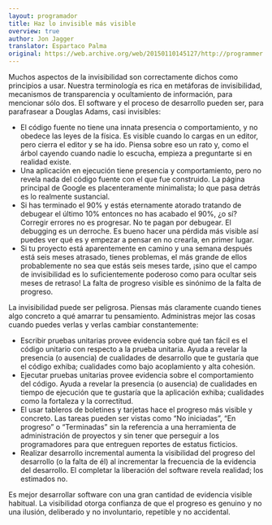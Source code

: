 ```yaml
---
layout: programador
title: Haz lo invisible más visible
overview: true
author: Jon Jagger
translator: Espartaco Palma
original: https://web.archive.org/web/20150110145127/http://programmer.97things.oreilly.com/wiki/index.php/Make_the_Invisible_More_Visible
---
```


Muchos aspectos de la invisibilidad son correctamente dichos como
principios a usar. Nuestra terminología es rica en metáforas de
invisibilidad, mecanismos de transparencia y ocultamiento de
información, para mencionar sólo dos. El software y el proceso de
desarrollo pueden ser, para parafrasear a Douglas Adams, casi
invisibles:

* El código fuente no tiene una innata presencia o comportamiento, y no
obedece las leyes de la física. Es visible cuando lo cargas en un
editor, pero cierra el editor y se ha ido. Piensa sobre eso un rato y,
como el árbol cayendo cuando nadie lo escucha, empieza a preguntarte si
en realidad existe.
* Una aplicación en ejecución tiene presencia y comportamiento, pero no
revela nada del código fuente con el que fue construido. La página
principal de Google es placenteramente minimalista; lo que pasa detrás
es lo realmente sustancial.
* Si has terminado el 90% y estás eternamente atorado tratando de debugear
el último 10% entonces no has acabado el 90%, ¿o sí? Corregir errores no
es progresar. No te pagan por debugear. El debugging es un derroche. Es
bueno hacer una pérdida más visible así puedes ver qué es y empezar a
pensar en no crearla, en primer lugar.
* Si tu proyecto está aparentemente en camino y una semana después está
seis meses atrasado, tienes problemas, el más grande de ellos
probablemente no sea que estás seis meses tarde, ¡sino que el campo de
invisibilidad es lo suficientemente poderoso como para ocultar seis
meses de retraso! La falta de progreso visible es sinónimo de la falta
de progreso.

La invisibilidad puede ser peligrosa. Piensas más claramente cuando
tienes algo concreto a qué amarrar tu pensamiento. Administras mejor las
cosas cuando puedes verlas y verlas cambiar constantemente:

* Escribir pruebas unitarias provee evidencia sobre qué tan fácil es el
código unitario con respecto a la prueba unitaria. Ayuda a revelar la
presencia (o ausencia) de cualidades de desarrollo que te gustaría que
el código exhiba; cualidades como bajo acoplamiento y alta cohesión.
* Ejecutar pruebas unitarias provee evidencia sobre el comportamiento
del código. Ayuda a revelar la presencia (o ausencia) de cualidades en
tiempo de ejecución que te gustaría que la aplicación exhiba; cualidades
como la fortaleza y la correctitud.
* El usar tableros de boletines y tarjetas hace el progreso más visible
y concreto. Las tareas pueden ser vistas como “No iniciadas”, “En
progreso” o “Terminadas” sin la referencia a una herramienta de
administración de proyectos y sin tener que perseguir a los
programadores para que entreguen reportes de estatus ficticios.
* Realizar desarrollo incremental aumenta la visibilidad del progreso del
desarrollo (o la falta de él) al incrementar la frecuencia de la
evidencia del desarrollo. El completar la liberación del software revela
realidad; los estimados no.

Es mejor desarrollar software con una gran cantidad de evidencia visible
habitual. La visibilidad otorga confianza de que el progreso es genuino
y no una ilusión, deliberado y no involuntario, repetible y no
accidental.
